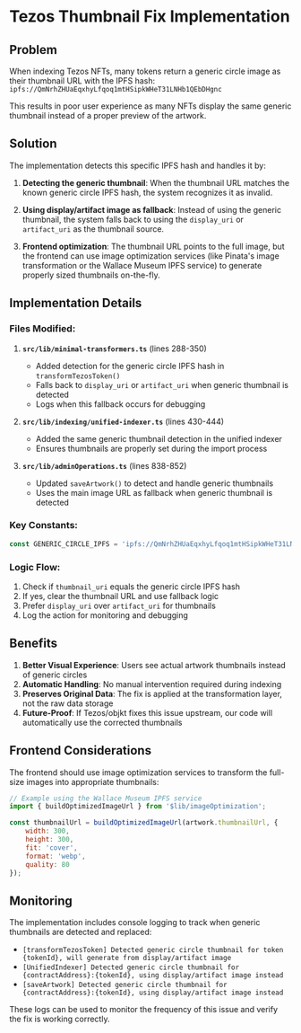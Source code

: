 # Tezos Thumbnail Fix Implementation

## Problem

When indexing Tezos NFTs, many tokens return a generic circle image as their thumbnail URL with the IPFS hash:
`ipfs://QmNrhZHUaEqxhyLfqoq1mtHSipkWHeT31LNHb1QEbDHgnc`

This results in poor user experience as many NFTs display the same generic thumbnail instead of a proper preview of the artwork.

## Solution

The implementation detects this specific IPFS hash and handles it by:

1. **Detecting the generic thumbnail**: When the thumbnail URL matches the known generic circle IPFS hash, the system recognizes it as invalid.

2. **Using display/artifact image as fallback**: Instead of using the generic thumbnail, the system falls back to using the `display_uri` or `artifact_uri` as the thumbnail source.

3. **Frontend optimization**: The thumbnail URL points to the full image, but the frontend can use image optimization services (like Pinata's image transformation or the Wallace Museum IPFS service) to generate properly sized thumbnails on-the-fly.

## Implementation Details

### Files Modified:

1. **`src/lib/minimal-transformers.ts`** (lines 288-350)

   - Added detection for the generic circle IPFS hash in `transformTezosToken()`
   - Falls back to `display_uri` or `artifact_uri` when generic thumbnail is detected
   - Logs when this fallback occurs for debugging

2. **`src/lib/indexing/unified-indexer.ts`** (lines 430-444)

   - Added the same generic thumbnail detection in the unified indexer
   - Ensures thumbnails are properly set during the import process

3. **`src/lib/adminOperations.ts`** (lines 838-852)
   - Updated `saveArtwork()` to detect and handle generic thumbnails
   - Uses the main image URL as fallback when generic thumbnail is detected

### Key Constants:

```typescript
const GENERIC_CIRCLE_IPFS = 'ipfs://QmNrhZHUaEqxhyLfqoq1mtHSipkWHeT31LNHb1QEbDHgnc';
```

### Logic Flow:

1. Check if `thumbnail_uri` equals the generic circle IPFS hash
2. If yes, clear the thumbnail URL and use fallback logic
3. Prefer `display_uri` over `artifact_uri` for thumbnails
4. Log the action for monitoring and debugging

## Benefits

1. **Better Visual Experience**: Users see actual artwork thumbnails instead of generic circles
2. **Automatic Handling**: No manual intervention required during indexing
3. **Preserves Original Data**: The fix is applied at the transformation layer, not the raw data storage
4. **Future-Proof**: If Tezos/objkt fixes this issue upstream, our code will automatically use the corrected thumbnails

## Frontend Considerations

The frontend should use image optimization services to transform the full-size images into appropriate thumbnails:

```javascript
// Example using the Wallace Museum IPFS service
import { buildOptimizedImageUrl } from '$lib/imageOptimization';

const thumbnailUrl = buildOptimizedImageUrl(artwork.thumbnailUrl, {
	width: 300,
	height: 300,
	fit: 'cover',
	format: 'webp',
	quality: 80
});
```

## Monitoring

The implementation includes console logging to track when generic thumbnails are detected and replaced:

- `[transformTezosToken] Detected generic circle thumbnail for token {tokenId}, will generate from display/artifact image`
- `[UnifiedIndexer] Detected generic circle thumbnail for {contractAddress}:{tokenId}, using display/artifact image instead`
- `[saveArtwork] Detected generic circle thumbnail for {contractAddress}:{tokenId}, using display/artifact image instead`

These logs can be used to monitor the frequency of this issue and verify the fix is working correctly.
